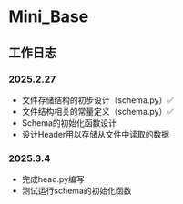 # Mini_Base
## 工作日志
### 2025.2.27
- 文件存储结构的初步设计（schema.py）✅
- 文件结构相关的常量定义（schema.py）✅
- Schema的初始化函数设计 
- 设计Header用以存储从文件中读取的数据 

### 2025.3.4
- 完成head.py编写
- 测试运行schema的初始化函数